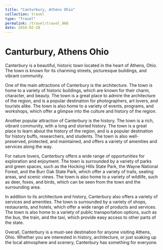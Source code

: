 ```yaml
---
title: "Canturbury, Athens Ohio"
collection: travel
type: "Travel"
permalink: /travel/travel_966
date: 2016-02-28
---
```


# Canturbury, Athens Ohio
Canterbury is a beautiful, historic town located in the heart of Athens, Ohio. The town is known for its charming streets, picturesque buildings, and vibrant community.

One of the main attractions of Canterbury is the architecture. The town is home to a variety of historic buildings, which are known for their charm, character, and beauty. The town is a great place to admire the architecture of the region, and is a popular destination for photographers, art lovers, and tourists alike. The town is also home to a variety of events, programs, and workshops, which offer a glimpse into the culture and history of the region.

Another popular attraction of Canterbury is the history. The town is a rich, vibrant community, with a long and storied history. The town is a great place to learn about the history of the region, and is a popular destination for history buffs, researchers, and students. The town is also well-preserved, protected, and maintained, and offers a variety of amenities and services along the way.

For nature lovers, Canterbury offers a wide range of opportunities for exploration and enjoyment. The town is surrounded by a variety of parks and green spaces, such as the Hocking Hills State Park, the Wayne National Forest, and the Burr Oak State Park, which offer a variety of trails, seating areas, and scenic views. The town is also home to a variety of wildlife, such as deer, foxes, and birds, which can be seen from the town and the surrounding area.

In addition to its architecture and history, Canterbury also offers a variety of services and amenities. The town is surrounded by a variety of shops, restaurants, and hotels, which offer a wide range of products and services. The town is also home to a variety of public transportation options, such as the bus, the train, and the taxi, which provide easy access to other parts of the state.

Overall, Canterbury is a must-see destination for anyone visiting Athens, Ohio. Whether you are interested in history, architecture, or just soaking up the local atmosphere and scenery, Canterbury has something for everyone.

